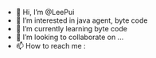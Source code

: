 - 👋 Hi, I’m @LeePui
- 👀 I’m interested in java agent, byte code
- 🌱 I’m currently learning byte code
- 💞️ I’m looking to collaborate on ...
- 📫 How to reach me : 

<!---
LeePui/LeePui is a ✨ special ✨ repository because its `README.md` (this file) appears on your GitHub profile.
You can click the Preview link to take a look at your changes.
--->
